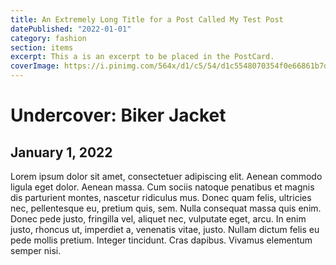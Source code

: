 ```yaml
---
title: An Extremely Long Title for a Post Called My Test Post
datePublished: "2022-01-01"
category: fashion
section: items
excerpt: This a is an excerpt to be placed in the PostCard.
coverImage: https://i.pinimg.com/564x/d1/c5/54/d1c5548070354f0e66861b7d78b83baf.jpg
---
```


# Undercover: Biker Jacket

## January 1, 2022

Lorem ipsum dolor sit amet, consectetuer adipiscing elit. Aenean commodo ligula eget dolor. Aenean massa. Cum sociis natoque penatibus et magnis dis parturient montes, nascetur ridiculus mus. Donec quam felis, ultricies nec, pellentesque eu, pretium quis, sem. Nulla consequat massa quis enim. Donec pede justo, fringilla vel, aliquet nec, vulputate eget, arcu. In enim justo, rhoncus ut, imperdiet a, venenatis vitae, justo. Nullam dictum felis eu pede mollis pretium. Integer tincidunt. Cras dapibus. Vivamus elementum semper nisi.
